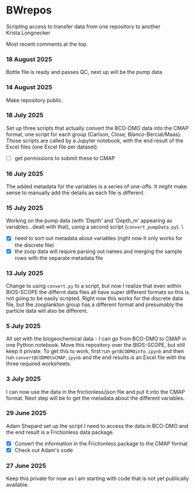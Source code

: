 # BWrepos
Scripting access to transfer data from one repository to another\
Krista Longnecker

Most recent comments at the top.
### 18 August 2025
Bottle file is ready and passes QC, next up will be the pump data

### 14 August 2025
Make repository public.

### 18 July 2025
Set up three scripts that actually convert the BCO-DMO data into the CMAP format, one script for each group (Carlson, Close, Blanco-Bercial/Maas). Those scripts are called by a Jupyter notebook, with the end result of the Excel files (one Excel file per dataset). 
- [ ] get permissions to submit these to CMAP

### 16 July 2025
The added metadata for the variables is a series of one-offs. It might make sense to manually add the details as each file is different.

### 15 July 2025
Working on the pump data (with 'Depth' and 'Depth_m' appearing as variables...dealt with that), using a second script (```convert_pumpData.py```). \
- [x] need to sort out metadata about variables (right now it only works for the discrete file)
- [x] the zoop data will require parsing out names and merging the sample rows with the separate metadata file

### 13 July 2025
Change to using ```convert.py``` to a script, but now I realize that even within BIOS-SCOPE the differnt data files all have super different formats so this is not going to be easily scripted. Right now this works for the discrete data file, but the zooplankton group has a different format and presumably the particle data will also be different.

### 5 July 2025
All set with the biogeochemical data - I can go from BCO-DMO to CMAP in one Python notebook. Move this repository over the BIOS-SCOPE, but still keep it private. 
To get this to work, first run ```getBCODMOinfo.ipynb``` and then run ```convertBCODMOtoCMAP.ipynb``` and the end results is an Excel file with the three required worksheets.

### 3 July 2025
I can now use the data in the frictionless/json file and put it into the CMAP format. Next step will be to get the metadata about the different variables.

### 29 June 2025
Adam Shepard set up the script I need to access the data in BCO-DMO and the end result is a Frictionless data package. 

- [x] Convert the information in the Frictionless package to the CMAP format
- [x] Check out Adam's code
 
### 27 June 2025
Keep this private for now as I am starting with code that is not yet publically available.

